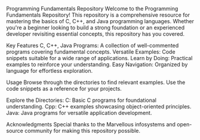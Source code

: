Programming Fundamentals Repository
Welcome to the Programming Fundamentals Repository! 
This repository is a comprehensive resource for mastering the basics of C, C++, and Java programming languages. 
Whether you're a beginner looking to build a strong foundation or an experienced developer revisiting essential concepts, this repository has you covered.

Key Features
C, C++, Java Programs: A collection of well-commented programs covering fundamental concepts.
Versatile Examples: Code snippets suitable for a wide range of applications.
Learn by Doing: Practical examples to reinforce your understanding.
Easy Navigation: Organized by language for effortless exploration.

Usage
Browse through the directories to find relevant examples.
Use the code snippets as a reference for your projects.

Explore the Directories:
C: Basic C programs for foundational understanding.
Cpp: C++ examples showcasing object-oriented principles.
Java: Java programs for versatile application development.

Acknowledgments
Special thanks to the Marvellous infosystems and open-source community for making this repository possible.
